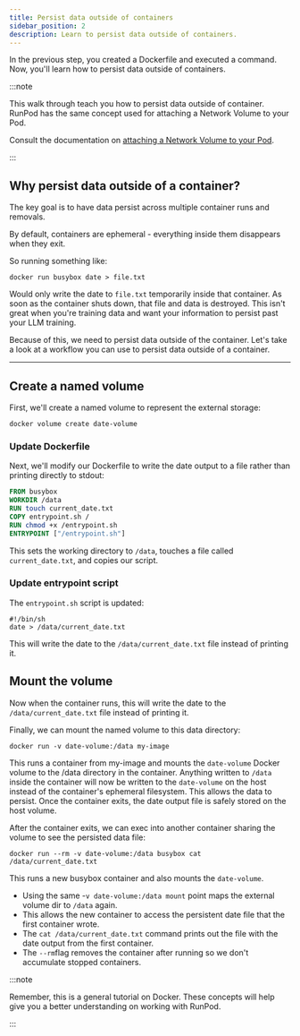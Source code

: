 ```yaml
---
title: Persist data outside of containers
sidebar_position: 2
description: Learn to persist data outside of containers.
---
```


In the previous step, you created a Dockerfile and executed a command. Now, you'll learn how to persist data outside of containers.

:::note

This walk through teach you how to persist data outside of container.
RunPod has the same concept used for attaching a Network Volume to your Pod.

Consult the documentation on [attaching a Network Volume to your Pod](/pods/network-storage/create-network-volume).

:::

## Why persist data outside of a container?

The key goal is to have data persist across multiple container runs and removals.

By default, containers are ephemeral - everything inside them disappears when they exit.

So running something like:

```command
docker run busybox date > file.txt
```

Would only write the date to `file.txt` temporarily inside that container. As soon as the container shuts down, that file and data is destroyed.
This isn't great when you're training data and want your information to persist past your LLM training.

Because of this, we need to persist data outside of the container.
Let's take a look at a workflow you can use to persist data outside of a container.

---

## Create a named volume

First, we'll create a named volume to represent the external storage:

```command
docker volume create date-volume
```

### Update Dockerfile

Next, we'll modify our Dockerfile to write the date output to a file rather than printing directly to stdout:

```dockerfile
FROM busybox
WORKDIR /data
RUN touch current_date.txt 
COPY entrypoint.sh /
RUN chmod +x /entrypoint.sh
ENTRYPOINT ["/entrypoint.sh"]
```

This sets the working directory to `/data`, touches a file called `current_date.txt`, and copies our script.

### Update entrypoint script

The `entrypoint.sh` script is updated:

```text
#!/bin/sh
date > /data/current_date.txt
```

This will write the date to the `/data/current_date.txt` file instead of printing it.

## Mount the volume

Now when the container runs, this will write the date to the `/data/current_date.txt` file instead of printing it.

Finally, we can mount the named volume to this data directory:

```command
docker run -v date-volume:/data my-image
```

This runs a container from my-image and mounts the `date-volume` Docker volume to the /data directory in the container.
Anything written to `/data` inside the container will now be written to the `date-volume` on the host instead of the container's ephemeral filesystem.
This allows the data to persist.
Once the container exits, the date output file is safely stored on the host volume.

After the container exits, we can exec into another container sharing the volume to see the persisted data file:

```command
docker run --rm -v date-volume:/data busybox cat /data/current_date.txt
```

This runs a new busybox container and also mounts the `date-volume`.

- Using the same -`v date-volume:/data mount` point maps the external volume dir to `/data` again.
- This allows the new container to access the persistent date file that the first container wrote.
- The `cat /data/current_date.txt` command prints out the file with the date output from the first container.
- The `--rm`flag removes the container after running so we don't accumulate stopped containers.

:::note

Remember, this is a general tutorial on Docker.
These concepts will help give you a better understanding on working with RunPod.

:::
